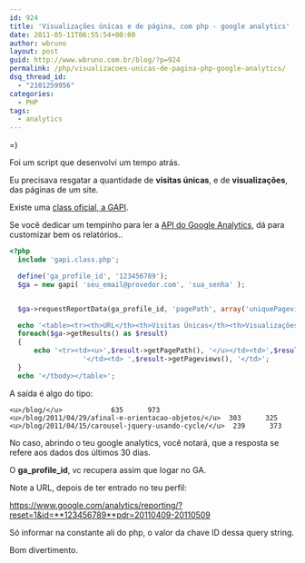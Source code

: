 ```yaml
---
id: 924
title: 'Visualizações únicas e de página, com php - google analytics'
date: 2011-05-11T06:55:54+00:00
author: wbruno
layout: post
guid: http://www.wbruno.com.br/blog/?p=924
permalink: /php/visualizacoes-unicas-de-pagina-php-google-analytics/
dsq_thread_id:
  - "2101259956"
categories:
  - PHP
tags:
  - analytics
---
```

=)

Foi um script que desenvolvi um tempo atrás.

Eu precisava resgatar a quantidade de **visitas únicas**, e de **visualizações**, das páginas de um site.

<!--more-->

Existe uma <a href="http://code.google.com/p/gapi-google-analytics-php-interface/" target="_blank">class oficial, a GAPI</a>.

Se você dedicar um tempinho para ler a <a href="http://code.google.com/intl/pt-BR/apis/analytics/docs/gdata/gdataReferenceDimensionsMetrics.html" target="_blank">API do Google Analytics</a>, dá para customizar bem os relatórios..

``` php
<?php
  include 'gapi.class.php';

  define('ga_profile_id', '123456789');
  $ga = new gapi( 'seu_email@provedor.com', 'sua_senha' );


  $ga->requestReportData(ga_profile_id, 'pagePath', array('uniquePageviews','pageviews'),'-uniquePageviews', null, null, null, null, 300);

  echo '<table><tr><th>URL</th><th>Visitas Únicas</th><th>Visualizações</th></tr><tbody>';
  foreach($ga->getResults() as $result)
  {
      echo '<tr><td><u>',$result->getPagePath(), '</u></td><td>',$result->getUniquePageviews(),
                  '</td><td> ',$result->getPageviews(), '</td>';
  }
  echo '</tbody></table>';
```

A saída é algo do tipo:

```URL            Visitas Únicas  Visualizações
<u>/blog/</u>            635      973
<u>/blog/2011/04/29/afinal-e-orientacao-objetos/</u>  303      325
<u>/blog/2011/04/15/carousel-jquery-usando-cycle/</u>  239      373
```

No caso, abrindo o teu google analytics, você notará, que a resposta se refere aos dados dos últimos 30 dias.

O **ga\_profile\_id**, vc recupera assim que logar no GA.

Note a URL, depois de ter entrado no teu perfil:

<u>https://www.google.com/analytics/reporting/?reset=1&id=**123456789**pdr=20110409-20110509</u>

Só informar na constante ali do php, o valor da chave ID dessa query string.

Bom divertimento.
